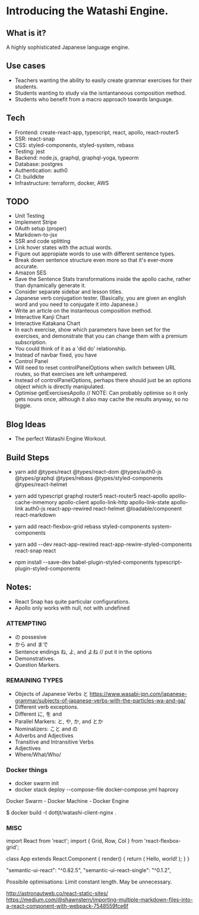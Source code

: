 # Introducing the Watashi Engine.

## What is it?

A highly sophisticated Japanese language engine.

## Use cases
- Teachers wanting the ability to easily create grammar exercises for their students.
- Students wanting to study via the isntantaneous composition method.
- Students who benefit from a macro approach towards language.

## Tech
- Frontend: create-react-app, typescript, react, apollo, react-router5
- SSR: react-snap
- CSS: styled-components, styled-system, rebass
- Testing: jest
- Backend: node.js, graphql, graphql-yoga, typeorm
- Database: postgres
- Authentication: auth0
- CI: buildkite
- Infrastructure: terraform, docker, AWS

## TODO
- Unit Testing
- Implement Stripe
- 0Auth setup (proper)
- Markdown-to-jsx
- SSR and code splitting
- Link hover states with the actual words.
- Figure out appropiate words to use with different sentence types.
- Break down sentence structure even more so that it's ever-more accurate.
- Amazon SES
- Save the Sentence Stats transformations inside the apollo cache, rather than dynamically generate it.
- Consider separate sidebar and lesson titles.
- Japanese verb conjugation tester. (Basically, you are given an english word and you need to conjugate it into Japanese.)
- Write an article on the instanteous composition method.
- Interactive Kanji Chart
- Interactive Katakana Chart
- In each exercise, show which parameters have been set for the exercises, and demonstrate that you can change them with a premium subscription.
- You could think of it as a 'did do' relationship.
- Instead of navbar fixed, you have 
- Control Panel
- Will need to reset controlPanelOptions when switch between URL routes, so that exercises are left unhampered. 
- Instead of controlPanelOptions, perhaps there should just be an options object which is directly manipulated. 
- Optimise getExercisesApollo     // NOTE: Can probably optimise so it only gets nouns once, although it also may cache the results anyway, so no biggie.


## Blog Ideas

- The perfect Watashi Engine Workout.

## Build Steps 

- yarn add @types/react @types/react-dom @types/auth0-js @types/graphql @types/rebass @types/styled-components @types/react-helmet 
- yarn add typescript graphql router5 react-router5 react-apollo apollo-cache-inmemory apollo-client apollo-link-http apollo-link-state apollo-link auth0-js react-app-rewired react-helmet @loadable/component react-markdown 
- yarn add react-flexbox-grid rebass styled-components system-components 
- yarn add --dev react-app-rewired react-app-rewire-styled-components react-snap react

- npm install --save-dev babel-plugin-styled-components typescript-plugin-styled-components

## Notes: 

- React Snap has quite particular configurations. 
- Apollo only works with null, not with undefined

### ATTEMPTING
- の possesive
- から and まで
- Sentence endings ね, よ, and よね // put it in the options
- Demonstratives.
- Question Markers.

### REMAINING TYPES
- Objects of Japanese Verbs と https://www.wasabi-jpn.com/japanese-grammar/subjects-of-japanese-verbs-with-the-particles-wa-and-ga/
- Different verb exceptions.
- Different に, を and
- Parallel Markers: と, や, か, and とか
- Nominalizers: こと and の
- Adverbs and Adjectives
- Transitive and Intransitive Verbs
- Adjectives
- Where/What/Who/

### Docker things 

- docker swarm init
- docker stack deploy --compose-file docker-compose.yml haproxy

Docker Swarm - Docker Machine - Docker Engine 

$ docker build -t dottjt/watashi-client-nginx .

### MISC

import React from 'react'; import { Grid, Row, Col } from 'react-flexbox-grid';

class App extends React.Component { render() { return ( Hello, world! ); } }

"semantic-ui-react": "^0.82.5", "semantic-ui-react-single": "^0.1.2",

Possibile optimisations: Limit constant length. May be unnecessary.

http://astronautweb.co/react-static-sites/
https://medium.com/@shawnstern/importing-multiple-markdown-files-into-a-react-component-with-webpack-7548559fce6f